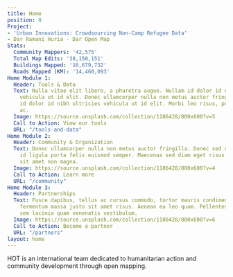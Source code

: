 ```yaml
---
title: Home
position: 0
Project:
- 'Urban Innovations: Crowdsourcing Non-Camp Refugee Data'
- Dar Ramani Huria - Dar Open Map
Stats:
  Community Mappers: '42,575'
  Total Map Edits: '38,150,151'
  Buildings Mapped: '16,679,732'
  Roads Mapped (KM): '14,460,093'
Home Module 1:
  Header: Tools & Data
  Text: Nulla vitae elit libero, a pharetra augue. Nullam id dolor id nibh ultricies
    vehicula ut id elit. Donec ullamcorper nulla non metus auctor fringilla. Nullam
    id dolor id nibh ultricies vehicula ut id elit. Morbi leo risus, porta ac consectetur
    ac.
  Image: https://source.unsplash.com/collection/1186428/800x600?v=5
  Call to Action: View our tools
  URL: "/tools-and-data"
Home Module 2:
  Header: Community & Organization
  Text: Donec ullamcorper nulla non metus auctor fringilla. Donec sed odio dui. Vestibulum
    id ligula porta felis euismod semper. Maecenas sed diam eget risus varius blandit
    sit amet non magna.
  Image: https://source.unsplash.com/collection/1186428/800x600?v=4
  Call to Action: Learn more
  URL: "/community"
Home Module 3:
  Header: Partnerships
  Text: Fusce dapibus, tellus ac cursus commodo, tortor mauris condimentum nibh, ut
    fermentum massa justo sit amet risus. Aenean eu leo quam. Pellentesque ornare
    sem lacinia quam venenatis vestibulum.
  Image: https://source.unsplash.com/collection/1186428/800x600?v=6
  Call to Action: Become a partner
  URL: "/partners"
layout: home
---
```


HOT is an international team dedicated to <span>humanitarian action and community development </span><span>through open mapping.</span>

